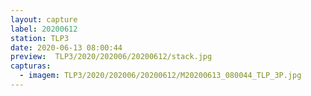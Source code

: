 ```yaml
---
layout: capture
label: 20200612
station: TLP3
date: 2020-06-13 08:00:44
preview:  TLP3/2020/202006/20200612/stack.jpg
capturas:
  - imagem: TLP3/2020/202006/20200612/M20200613_080044_TLP_3P.jpg
---
```


